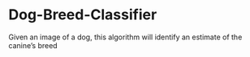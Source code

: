 # Dog-Breed-Classifier
Given an image of a dog, this algorithm will identify an estimate of the canine’s breed
